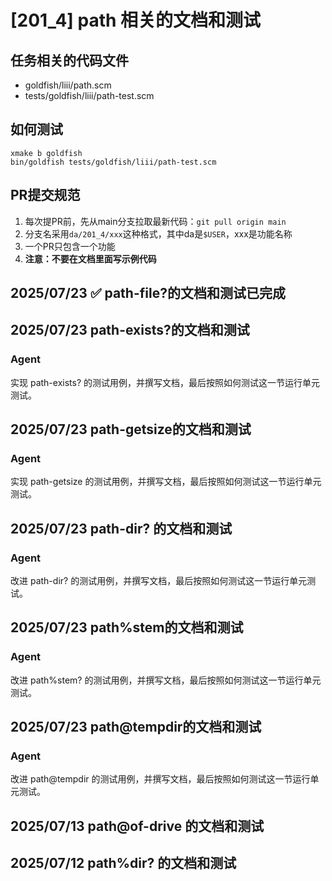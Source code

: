 # [201_4] path 相关的文档和测试
## 任务相关的代码文件
- goldfish/liii/path.scm
- tests/goldfish/liii/path-test.scm

## 如何测试
```
xmake b goldfish
bin/goldfish tests/goldfish/liii/path-test.scm
```

## PR提交规范
1. 每次提PR前，先从main分支拉取最新代码：`git pull origin main`
2. 分支名采用`da/201_4/xxx`这种格式，其中da是`$USER`，xxx是功能名称
3. 一个PR只包含一个功能
4. **注意：不要在文档里面写示例代码**

## 2025/07/23 ✅ path-file?的文档和测试已完成

## 2025/07/23 path-exists?的文档和测试
### Agent
实现 path-exists? 的测试用例，并撰写文档，最后按照如何测试这一节运行单元测试。

## 2025/07/23 path-getsize的文档和测试
### Agent
实现 path-getsize 的测试用例，并撰写文档，最后按照如何测试这一节运行单元测试。

## 2025/07/23 path-dir? 的文档和测试
### Agent
改进 path-dir? 的测试用例，并撰写文档，最后按照如何测试这一节运行单元测试。

## 2025/07/23 path%stem的文档和测试
### Agent
改进 path%stem? 的测试用例，并撰写文档，最后按照如何测试这一节运行单元测试。

## 2025/07/23 path@tempdir的文档和测试
### Agent
改进 path@tempdir 的测试用例，并撰写文档，最后按照如何测试这一节运行单元测试。

## 2025/07/13 path@of-drive 的文档和测试

## 2025/07/12 path%dir? 的文档和测试